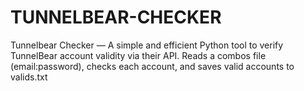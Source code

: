 # TUNNELBEAR-CHECKER
Tunnelbear Checker — A simple and efficient Python tool to verify TunnelBear account validity via their API. Reads a combos file (email:password), checks each account, and saves valid accounts to valids.txt
